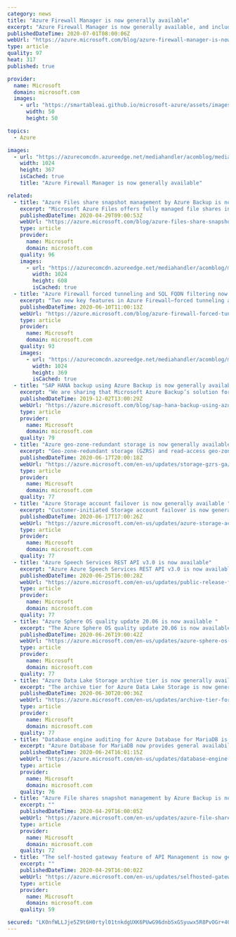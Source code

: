 ```yaml
---
category: news
title: "Azure Firewall Manager is now generally available"
excerpt: "Azure Firewall Manager is now generally available, and includes Azure Firewall Policy, Azure Firewall in a Virtual WAN Hub (Secure Virtual Hub), and Hub Virtual Network."
publishedDateTime: 2020-07-01T08:00:06Z
webUrl: "https://azure.microsoft.com/blog/azure-firewall-manager-is-now-generally-available/"
type: article
quality: 97
heat: 317
published: true

provider:
  name: Microsoft
  domain: microsoft.com
  images:
    - url: "https://smartableai.github.io/microsoft-azure/assets/images/organizations/microsoft.com-50x50.jpg"
      width: 50
      height: 50

topics:
  - Azure

images:
  - url: "https://azurecomcdn.azureedge.net/mediahandler/acomblog/media/Default/blog/48d05065-53c7-4758-8091-6b72d3df73d0.png"
    width: 1024
    height: 367
    isCached: true
    title: "Azure Firewall Manager is now generally available"

related:
  - title: "Azure Files share snapshot management by Azure Backup is now generally available"
    excerpt: "Microsoft Azure Files offers fully managed file shares in the cloud that are accessible via the industry standard Server Message Block (SMB) protocol. For users of Azure Files, share snapshots have offered a read-only version of file shares from a previous point in time. Share snapshots are also incremental"
    publishedDateTime: 2020-04-29T09:00:53Z
    webUrl: "https://azure.microsoft.com/blog/azure-files-share-snapshot-management-by-azure-backup-is-now-generally-available/"
    type: article
    provider:
      name: Microsoft
      domain: microsoft.com
    quality: 96
    images:
      - url: "https://azurecomcdn.azureedge.net/mediahandler/acomblog/media/Default/blog/202fa2d1-fc33-41eb-94be-957327f62b0d.jpg"
        width: 1024
        height: 608
        isCached: true
  - title: "Azure Firewall forced tunneling and SQL FQDN filtering now generally available"
    excerpt: "Two new key features in Azure Firewall—forced tunneling and SQL FQDN  filtering—are now generally available. Additionally, we increased the limit for multiple public IP addresses from 100 to 250 for both Destination Network Address Translation (DNAT) and Source Network Address Translation (SNAT).\r\n\r\nAzure"
    publishedDateTime: 2020-06-10T11:00:13Z
    webUrl: "https://azure.microsoft.com/blog/azure-firewall-forced-tunneling-and-sql-fqdn-filtering-now-generally-available/"
    type: article
    provider:
      name: Microsoft
      domain: microsoft.com
    quality: 93
    images:
      - url: "https://azurecomcdn.azureedge.net/mediahandler/acomblog/media/Default/blog/1db2f887-021c-400e-be73-9fffb77282fd.jpg"
        width: 1024
        height: 369
        isCached: true
  - title: "SAP HANA backup using Azure Backup is now generally available"
    excerpt: "We are sharing that Microsoft Azure Backup’s solution for SAP HANA databases is generally available in all Azure Public and Gov Regions (with the exception of Germany Northeast and Germany central, France South & US Gov IOWA).\r\n\r\nAzure Backup is Azure's native backup solution, which is BackInt certified"
    publishedDateTime: 2019-12-02T13:00:29Z
    webUrl: "https://azure.microsoft.com/blog/sap-hana-backup-using-azure-is-now-generally-available/"
    type: article
    provider:
      name: Microsoft
      domain: microsoft.com
    quality: 79
  - title: "Azure geo-zone-redundant storage is now generally available"
    excerpt: "Geo-zone-redundant storage (GZRS) and read-access geo-zone-redundant storage (RA-GZRS) are now generally available, offering intra-regional and inter-regional high availability and disaster protection for your applications."
    publishedDateTime: 2020-06-17T20:00:18Z
    webUrl: "https://azure.microsoft.com/en-us/updates/storage-gzrs-ga/"
    type: article
    provider:
      name: Microsoft
      domain: microsoft.com
    quality: 77
  - title: "Azure Storage account failover is now generally available "
    excerpt: "Customer-initiated Storage account failover is now generally available, allowing you to determine when to initiate a failover instead of waiting for Microsoft to do so."
    publishedDateTime: 2020-06-17T17:00:26Z
    webUrl: "https://azure.microsoft.com/en-us/updates/azure-storage-account-failover-ga/"
    type: article
    provider:
      name: Microsoft
      domain: microsoft.com
    quality: 77
  - title: "Azure Speech Services REST API v3.0 is now available"
    excerpt: "Azure Azure Speech Services REST API v3.0 is now available, along with several new features. "
    publishedDateTime: 2020-06-25T16:00:28Z
    webUrl: "https://azure.microsoft.com/en-us/updates/public-release-for-azure-speech-services-v30-api/"
    type: article
    provider:
      name: Microsoft
      domain: microsoft.com
    quality: 77
  - title: "Azure Sphere OS quality update 20.06 is now available "
    excerpt: "The Azure Sphere OS quality update 20.06 is now available in the retail feed. "
    publishedDateTime: 2020-06-26T19:00:42Z
    webUrl: "https://azure.microsoft.com/en-us/updates/azure-sphere-os-quality-update-2006-is-now-available/"
    type: article
    provider:
      name: Microsoft
      domain: microsoft.com
    quality: 77
  - title: "Azure Data Lake Storage archive tier is now generally available"
    excerpt: "The archive tier for Azure Data Lake Storage is now generally available. The archive tier provides an ultra-low cost tier for long term retention of data while keeping your data available for future analytics needs."
    publishedDateTime: 2020-06-30T20:00:36Z
    webUrl: "https://azure.microsoft.com/en-us/updates/archive-tier-for-azure-data-lake-storage-now-generally-available/"
    type: article
    provider:
      name: Microsoft
      domain: microsoft.com
    quality: 77
  - title: "Database engine auditing for Azure Database for MariaDB is now available"
    excerpt: "Azure Database for MariaDB now provides general availability support for using audit logs to record database activity and events such as connections and queries."
    publishedDateTime: 2020-06-24T16:01:15Z
    webUrl: "https://azure.microsoft.com/en-us/updates/database-engine-auditing-for-azure-database-for-mariadb-is-now-available/"
    type: article
    provider:
      name: Microsoft
      domain: microsoft.com
    quality: 76
  - title: "Azure File shares snapshot management by Azure Backup is now generally available"
    excerpt: ""
    publishedDateTime: 2020-04-29T16:00:05Z
    webUrl: "https://azure.microsoft.com/en-us/updates/azure-file-shares-snapshot-management-by-azure-backup-is-now-generally-available/"
    type: article
    provider:
      name: Microsoft
      domain: microsoft.com
    quality: 72
  - title: "The self-hosted gateway feature of API Management is now generally available"
    excerpt: ""
    publishedDateTime: 2020-04-29T16:00:02Z
    webUrl: "https://azure.microsoft.com/en-us/updates/selfhosted-gateway-feature-in-api-management-is-now-generally-available/"
    type: article
    provider:
      name: Microsoft
      domain: microsoft.com
    quality: 59

secured: "LK0nfWLLJje5Z9t6H0rtyl01tnkdgUXK6PUwG96dnbSxGSyuwx5R8PvOGr+409cStKWebJKCuuTYeW2BU26zowc4K1v2hjAvOBwZ2Bummk08vjFaWA7N1x0Ong1EEh7BPpIyYUaXRvIl3Szdfjwz3E7UAZ9HLBEwl+GPaspYJt0dzMzQlKGHdUuV4H2UEY7VKPI+L8qjTaqxrgCCFsXKPYeHQ6H2apsCqCwuF+Lcre8wk4Q5N3u4s/XSMDilenwgEeZw8IJVYJtvzuzfYxP6XLZ0NVfADQabK5kCQPx0M9/aJBVdj0/nHRZmDR0QCp3d0MydYGzF+lmsWh1FdjbDew==;4u/EQJGyjGWM1M9OaFcpOw=="
---
```


